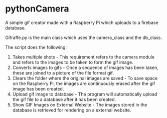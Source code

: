 # pythonCamera
A simple gif creator made with a Raspberry Pi which uploads to a firebase database.

Gifraffe.py is the main class which uses the camera_class and the db_class.

The script does the following:

1. Takes multiple shots - This requirement refers to the camera module and refers to the images to be taken to form the gif image.
2. Converts images to gifs - Once a sequence of images has been taken, these are joined to a picture of the file format gif.
3. Clears the folder where the original images are saved - To save space on the Raspberry Pi, the images are continuously erased after the gif image has been created.
4. Upload gif image to database - The program will automatically upload the gif file to a database after it has been created.
5. Show GIF Images on External Website - The images stored in the database is retrieved for rendering on a external website.
